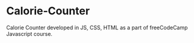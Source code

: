 # Calorie-Counter
Calorie Counter developed in JS, CSS, HTML as a part of freeCodeCamp Javascript course.
